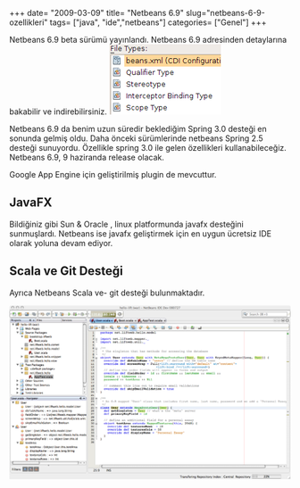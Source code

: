 +++
date= "2009-03-09"
title= "Netbeans 6.9"
slug="netbeans-6-9-ozellikleri"
tags= ["java", "ide","netbeans"]
categories= ["Genel"]
+++



Netbeans 6.9 beta sürümü yayınlandı. Netbeans 6.9 adresinden detaylarına bakabilir ve indirebilirsiniz.
![Enterprise Cdi1](/images/enterprise-cdi1.png)

Netbeans 6.9 da benim uzun süredir beklediğim Spring 3.0 desteği en sonunda gelmiş oldu. Daha önceki sürümlerinde netbeans Spring 2.5 desteği sunuyordu. Özellikle spring 3.0 ile gelen özellikleri kullanabileceğiz. Netbeans 6.9, 9 haziranda release olacak.

Google App Engine için geliştirilmiş plugin de mevcuttur.

## JavaFX

Bildiğiniz gibi Sun & Oracle , linux platformunda javafx desteğini sunmuşlardı. Netbeans ise javafx geliştirmek için en uygun ücretsiz IDE olarak yoluna devam ediyor.

## Scala ve Git Desteği

Ayrıca Netbeans Scala ve- git desteği bulunmaktadır.

![Scalaeditor ](/images/scalaeditor_080729_scala1.png)